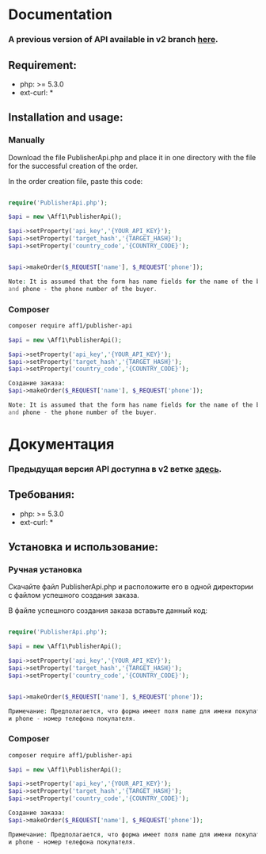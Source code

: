 # Documentation
### A previous version of API available in v2 branch [here](https://github.com/aff1-cpa/publisher-api/tree/v2).
## Requirement:

* php: >= 5.3.0
* ext-curl: *

## Installation and usage:

### Manually
Download the file PublisherApi.php and place it in one directory with the file for the successful creation of the order.

In the order creation file, paste this code:
```php

require('PublisherApi.php');

$api = new \Aff1\PublisherApi();

$api->setProperty('api_key','{YOUR_API_KEY}');
$api->setProperty('target_hash','{TARGET_HASH}');
$api->setProperty('country_code','{COUNTRY_CODE}');


$api->makeOrder($_REQUEST['name'], $_REQUEST['phone']);

Note: It is assumed that the form has name fields for the name of the buyer,
and phone - the phone number of the buyer.
```

### Composer

```bash
composer require aff1/publisher-api
```

```php
$api = new \Aff1\PublisherApi();

$api->setProperty('api_key','{YOUR_API_KEY}');
$api->setProperty('target_hash','{TARGET_HASH}');
$api->setProperty('country_code','{COUNTRY_CODE}');

Создание заказа:
$api->makeOrder($_REQUEST['name'], $_REQUEST['phone']);

Note: It is assumed that the form has name fields for the name of the buyer,
and phone - the phone number of the buyer.
```

# Документация
### Предыдущая версия API доступна в v2 ветке [здесь](https://github.com/aff1-cpa/publisher-api/tree/v2).

## Требования:

* php: >= 5.3.0
* ext-curl: *

## Установка и использование:

### Ручная установка
Скачайте файл PublisherApi.php и расположите его в одной директории с файлом успешного создания заказа.

В файле успешного создания заказа вставьте данный код:

```php

require('PublisherApi.php');

$api = new \Aff1\PublisherApi();

$api->setProperty('api_key','{YOUR_API_KEY}');
$api->setProperty('target_hash','{TARGET_HASH}');
$api->setProperty('country_code','{COUNTRY_CODE}');


$api->makeOrder($_REQUEST['name'], $_REQUEST['phone']);

Примечание: Предполагается, что форма имеет поля name для имени покупателя,
и phone - номер телефона покупателя.
```

### Composer

```bash
composer require aff1/publisher-api
```

```php
$api = new \Aff1\PublisherApi();

$api->setProperty('api_key','{YOUR_API_KEY}');
$api->setProperty('target_hash','{TARGET_HASH}');
$api->setProperty('country_code','{COUNTRY_CODE}');

Создание заказа:
$api->makeOrder($_REQUEST['name'], $_REQUEST['phone']);

Примечание: Предполагается, что форма имеет поля name для имени покупателя,
и phone - номер телефона покупателя.
```